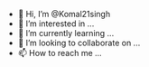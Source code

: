 - 👋 Hi, I’m @Komal21singh
- 👀 I’m interested in ...
- 🌱 I’m currently learning ...
- 💞️ I’m looking to collaborate on ...
- 📫 How to reach me ...

<!---
Komal21singh/Komal21singh is a ✨ special ✨ repository because its `README.md` (this file) appears on your GitHub profile.
You can click the Preview link to take a look at your changes.
--->
